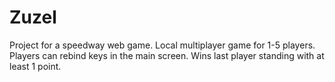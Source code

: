 # Zuzel

Project for a speedway web game.
Local multiplayer game for 1-5 players.
Players can rebind keys in the main screen.
Wins last player standing with at least 1 point.
